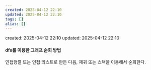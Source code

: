 ```yaml
---
created: 2025-04-12 22:10
updated: 2025-04-12 22:10
tags: []
alias: []
---
```


created: 2025-04-12 22:10
updated: 2025-04-12 22:10

#### dfs를 이용한 그래프 순회 방법

인접행렬 또는 인접 리스트로 만든 다음,
재귀 또는 스택을 이용해서 순회한다.